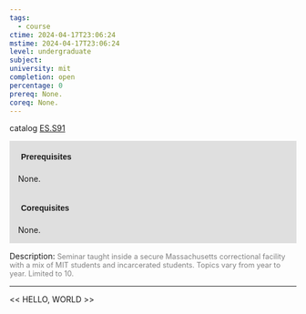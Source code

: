 ```yaml
---
tags:
  - course
ctime: 2024-04-17T23:06:24
mstime: 2024-04-17T23:06:24
level: undergraduate
subject: 
university: mit
completion: open
percentage: 0
prereq: None.
coreq: None.
---
```


catalog [ES.S91](http://student.mit.edu/catalog/mESa.html#ES.S91)

<span style="display: block; padding: 15px; background-color: rgb(100, 100, 100, 0.2);"><font id="m_prereq3961_0" style="display: block; font-family: Arial, sans-serif; font-weight: bold; padding: 5px">Prerequisites</font><br><span id="prereq3961_0">None.</span></span>
<span style="display: block; padding: 15px; background-color: rgb(100, 100, 100, 0.2);"><font id="m_coreq3961_0" style="display: block; font-family: Arial, sans-serif; font-weight: bold; padding: 5px">Corequisites</font><br><span id="coreq3961_0">None.</span></span>

<font style="">Description:</font>
<font style="color: grey; font-size: 0.8rem;">Seminar taught inside a secure Massachusetts correctional facility with a mix of MIT students and incarcerated students. Topics vary from year to year. Limited to 10.</font>



---

<< HELLO, WORLD >>
